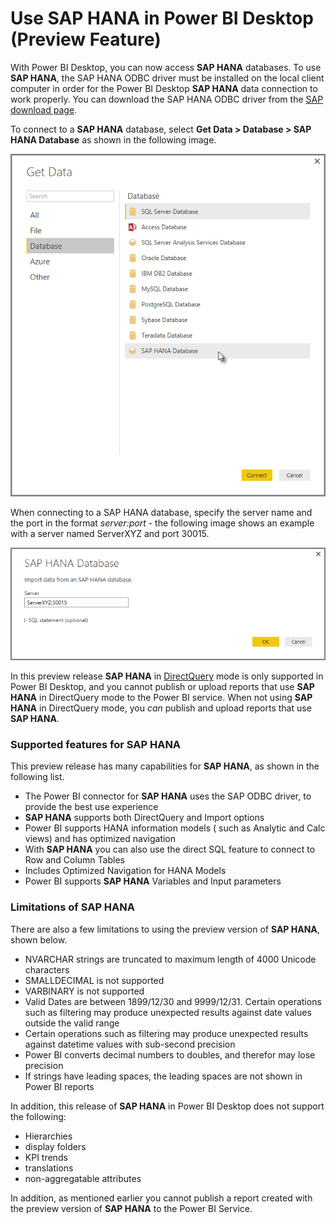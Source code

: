 <properties
   pageTitle="Use SAP HANA in Power BI Desktop (Preview Feature)"
   description="Use SAP HANA in Power BI Desktop (Preview Feature)"
   services="powerbi"
   documentationCenter=""
   authors="davidiseminger"
   manager="mblythe"
   editor=""
   tags=""/>

<tags
   ms.service="powerbi"
   ms.devlang="NA"
   ms.topic="article"
   ms.tgt_pltfrm="NA"
   ms.workload="powerbi"
   ms.date="11/16/2015"
   ms.author="davidi"/>

# Use SAP HANA in Power BI Desktop (Preview Feature)  

With Power BI Desktop, you can now access **SAP HANA** databases. To use **SAP HANA**, the SAP HANA ODBC driver must be installed on the local client computer in order for the Power BI Desktop **SAP HANA** data connection to work properly. You can download the SAP HANA ODBC driver from the [SAP download page](https://support.sap.com/swdc).

To connect to a **SAP HANA** database, select **Get Data &gt; Database &gt; SAP HANA Database** as shown in the following image.

![](media/powerbi-desktop-sap-hana/sap-hana-1.png)

When connecting to a SAP HANA database, specify the server name and the port in the format *server:port* - the following image shows an example with a server named ServerXYZ and port 30015.

![](media/powerbi-desktop-sap-hana/sap-hana-2.png)

In this preview release **SAP HANA** in [DirectQuery](use-directquery.md) mode is only supported in Power BI Desktop, and you cannot publish or upload reports that use **SAP HANA** in DirectQuery mode to the Power BI service. When not using **SAP HANA** in DirectQuery mode, you *can* publish and upload reports that use **SAP HANA**.

### Supported features for SAP HANA
This preview release has many capabilities for **SAP HANA**, as shown in the following list.

-   The Power BI connector for **SAP HANA** uses the SAP ODBC driver, to provide the best use experience
-   **SAP HANA** supports both DirectQuery and Import options
-   Power BI supports HANA information models ( such as Analytic and Calc views) and has optimized navigation
-   With **SAP HANA** you can also use the direct SQL feature to connect to Row and Column Tables
-   Includes Optimized Navigation for HANA Models
-   Power BI supports **SAP HANA** Variables and Input parameters

### Limitations of SAP HANA  
There are also a few limitations to using the preview version of **SAP HANA**, shown below.

-   NVARCHAR strings are truncated to maximum length of 4000 Unicode characters
-   SMALLDECIMAL is not supported
-   VARBINARY is not supported
-   Valid Dates are between 1899/12/30 and 9999/12/31. Certain operations such as filtering may produce unexpected results against date values outside the valid range
-   Certain operations such as filtering may produce unexpected results against datetime values with sub-second precision
-   Power BI converts decimal numbers to doubles, and therefor may lose precision
-   If strings have leading spaces, the leading spaces are not shown in Power BI reports

In addition, this release of **SAP HANA** in Power BI Desktop does not support the following:

-   Hierarchies
-   display folders
-   KPI trends
-   translations
-   non-aggregatable attributes

In addition, as mentioned earlier you cannot publish a report created with the preview version of **SAP HANA** to the Power BI Service.
